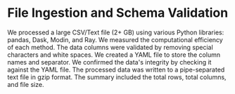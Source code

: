# File Ingestion and Schema Validation

We processed a large CSV/Text file (2+ GB) using various Python libraries: pandas, Dask, Modin, and Ray. We measured the computational efficiency of each method. The data columns were validated by removing special characters and white spaces. We created a YAML file to store the column names and separator. We confirmed the data's integrity by checking it against the YAML file. The processed data was written to a pipe-separated text file in gzip format. The summary included the total rows, total columns, and file size.
